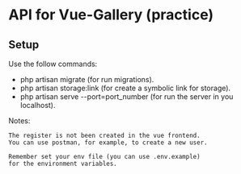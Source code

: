# API for Vue-Gallery (practice)

## Setup

Use the follow commands:

- php artisan migrate (for run migrations).
- php artisan storage:link (for create a symbolic link for storage).
- php artisan serve --port=port_number (for run the server in you localhost).

Notes: 

    The register is not been created in the vue frontend.
    You can use postman, for example, to create a new user.

    Remember set your env file (you can use .env.example)
    for the environment variables.